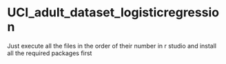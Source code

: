 # UCI_adult_dataset_logisticregression
 Just execute all the files in the order of their number in r studio and install all the required packages first 
